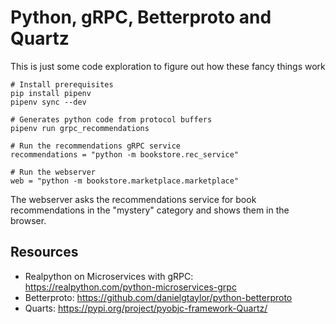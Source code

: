 # Python, gRPC, Betterproto and Quartz

This is just some code exploration to figure out how these fancy things work

```
# Install prerequisites
pip install pipenv
pipenv sync --dev

# Generates python code from protocol buffers
pipenv run grpc_recommendations

# Run the recommendations gRPC service
recommendations = "python -m bookstore.rec_service"

# Run the webserver
web = "python -m bookstore.marketplace.marketplace"
```

The webserver asks the recommendations service for book recommendations in the "mystery" category and shows them in the browser.

## Resources

- Realpython on Microservices with gRPC: https://realpython.com/python-microservices-grpc
- Betterproto: https://github.com/danielgtaylor/python-betterproto
- Quarts: https://pypi.org/project/pyobjc-framework-Quartz/
